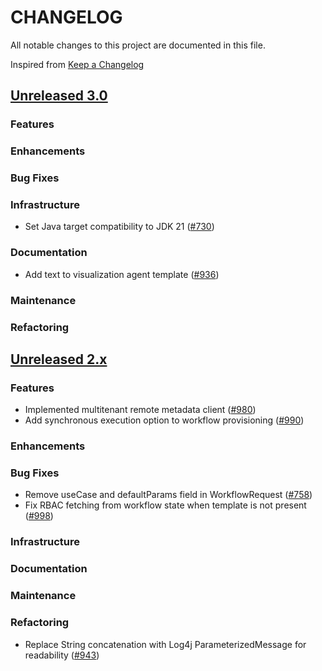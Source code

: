 # CHANGELOG
All notable changes to this project are documented in this file.

Inspired from [Keep a Changelog](https://keepachangelog.com/en/1.1.0/)

## [Unreleased 3.0](https://github.com/opensearch-project/flow-framework/compare/2.x...HEAD)
### Features
### Enhancements
### Bug Fixes
### Infrastructure
- Set Java target compatibility to JDK 21 ([#730](https://github.com/opensearch-project/flow-framework/pull/730))

### Documentation
- Add text to visualization agent template ([#936](https://github.com/opensearch-project/flow-framework/pull/936))

### Maintenance
### Refactoring

## [Unreleased 2.x](https://github.com/opensearch-project/flow-framework/compare/2.18...2.x)
### Features
- Implemented multitenant remote metadata client ([#980](https://github.com/opensearch-project/flow-framework/pull/980))
- Add synchronous execution option to workflow provisioning ([#990](https://github.com/opensearch-project/flow-framework/pull/990))

### Enhancements
### Bug Fixes
- Remove useCase and defaultParams field in WorkflowRequest ([#758](https://github.com/opensearch-project/flow-framework/pull/758))
- Fix RBAC fetching from workflow state when template is not present ([#998](https://github.com/opensearch-project/flow-framework/pull/998))

### Infrastructure
### Documentation
### Maintenance
### Refactoring
- Replace String concatenation with Log4j ParameterizedMessage for readability ([#943](https://github.com/opensearch-project/flow-framework/pull/943))
